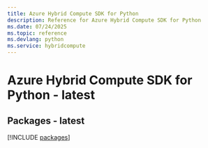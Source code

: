 ```yaml
---
title: Azure Hybrid Compute SDK for Python
description: Reference for Azure Hybrid Compute SDK for Python
ms.date: 07/24/2025
ms.topic: reference
ms.devlang: python
ms.service: hybridcompute
---
```

# Azure Hybrid Compute SDK for Python - latest
## Packages - latest
[!INCLUDE [packages](hybrid-compute-index.md)]